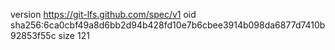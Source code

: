 version https://git-lfs.github.com/spec/v1
oid sha256:6ca0cbf49a8d6bb2d94b428fd10e7b6cbee3914b098da6877d7410b92853f55c
size 121
